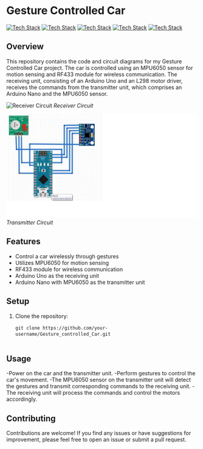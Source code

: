 # Gesture Controlled Car

[![Tech Stack](https://img.shields.io/badge/Arduino-uno-brightgreen)](https://www.arduino.cc/)
[![Tech Stack](https://img.shields.io/badge/Arduino-nano-brightgreen)](https://www.arduino.cc/)
[![Tech Stack](https://img.shields.io/badge/MPU6050-yellow)](https://invensense.tdk.com/products/motion-tracking/6-axis/mpu-6050/)
[![Tech Stack](https://img.shields.io/badge/RF433-blue)](https://www.sparkfun.com/products/10534)
[![Tech Stack](https://img.shields.io/badge/L298-red)](https://www.sparkfun.com/products/9670)


## Overview

This repository contains the code and circuit diagrams for my Gesture Controlled Car project. The car is controlled using an MPU6050 sensor for motion sensing and RF433 module for wireless communication. The receiving unit, consisting of an Arduino Uno and an L298 motor driver, receives the commands from the transmitter unit, which comprises an Arduino Nano and the MPU6050 sensor.

![Receiver Circuit]((https://github.com/gauravmishra1263/Gesture_controlled_Car/blob/main/Receiver.jpeg))
*Receiver Circuit*

![Transmitter Circuit](https://github.com/gauravmishra1263/Gesture_controlled_Car/blob/main/Transmitter.jpeg)
*Transmitter Circuit*

## Features

- Control a car wirelessly through gestures
- Utilizes MPU6050 for motion sensing
- RF433 module for wireless communication
- Arduino Uno as the receiving unit
- Arduino Nano with MPU6050 as the transmitter unit

## Setup

1. Clone the repository:

   ```shell
   git clone https://github.com/your-username/Gesture_controlled_Car.git


## Usage

-Power on the car and the transmitter unit.
-Perform gestures to control the car's movement.
-The MPU6050 sensor on the transmitter unit will detect the gestures and transmit corresponding commands to the receiving unit.
-The receiving unit will process the commands and control the motors accordingly.

## Contributing

 Contributions are welcome! If you find any issues or have suggestions for improvement, please feel free to open an issue or submit a pull request.

